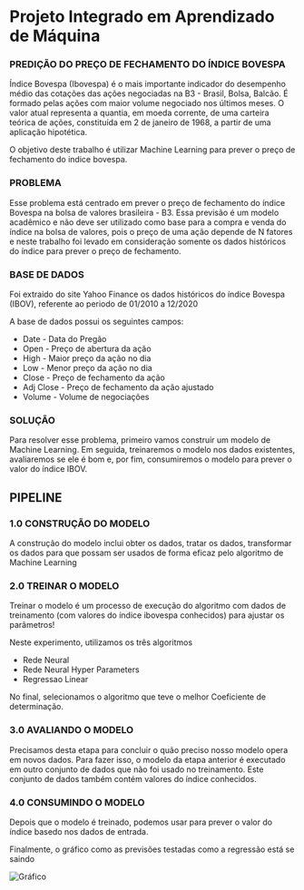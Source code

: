 # Projeto Integrado em Aprendizado de Máquina

### PREDIÇÃO DO PREÇO DE FECHAMENTO DO ÍNDICE BOVESPA

Índice Bovespa (Ibovespa) é o mais importante indicador do desempenho médio das cotações das ações negociadas na B3 - Brasil, Bolsa, Balcão. É formado pelas ações com maior volume negociado nos últimos meses. O valor atual representa a quantia, em moeda corrente, de uma carteira teórica de ações, constituída em 2 de janeiro de 1968, a partir de uma aplicação hipotética.


O objetivo deste trabalho é utilizar Machine Learning para prever o preço de fechamento do indice bovespa.

### PROBLEMA

Esse problema está centrado em prever o preço de fechamento do índice Bovespa na bolsa de valores brasileira - B3.
Essa previsão é um modelo acadêmico e não deve ser utilizado como base para a compra e venda do índice na bolsa de valores, pois o preço de uma ação
depende de N fatores e neste trabalho foi levado em consideração somente os dados históricos do índice para prever o preço de fechamento.

### BASE DE DADOS

Foi extraido do site Yahoo Finance os dados históricos do índice Bovespa (IBOV), referente ao periodo de 01/2010 a 12/2020

A base de dados possui os seguintes campos:


<ul>
  <li>Date - Data do Pregão</li>
  <li>Open - Preço de abertura da ação</li>
  <li>High - Maior preço da ação no dia</li>
  <li>Low  - Menor preço da ação no dia </li>
  <li>Close - Preço de fechamento da ação</li>
  <li>Adj Close - Preço de fechamento da ação ajustado</li>
  <li>Volume - Volume de negociações</li>
</ul>


### SOLUÇÃO

Para resolver esse problema, primeiro vamos construir um modelo de Machine Learning. Em seguida, treinaremos o modelo nos dados existentes, avaliaremos se ele é bom e, por fim, consumiremos o modelo para prever o valor do índice IBOV.

## PIPELINE

### 1.0 CONSTRUÇÃO DO MODELO

A construção do modelo inclui obter os dados, tratar os dados, transformar os dados para que possam ser usados de forma eficaz pelo algoritmo de Machine Learning

### 2.0 TREINAR O MODELO

Treinar o modelo é um processo de execução do algoritmo com dados de treinamento (com valores do índice ibovespa conhecidos) para ajustar os parâmetros!

Neste experimento, utilizamos os três algoritmos

<ul>
  <li>Rede Neural</li>  
  <li>Rede Neural Hyper Parameters</li>
  <li>Regressao Linear</li>  
</ul>

No final, selecionamos o algoritmo que teve o melhor Coeficiente de determinação.

### 3.0 AVALIANDO O MODELO

Precisamos desta etapa para concluir o quão preciso nosso modelo opera em novos dados. Para fazer isso, o modelo da etapa anterior é executado em outro conjunto de dados que não foi usado no treinamento. Este conjunto de dados também contém valores do índice conhecidos.

### 4.0 CONSUMINDO O MODELO

Depois que o modelo é treinado, podemos usar para prever o valor do índice basedo nos dados de entrada.

Finalmente, o gráfico como as previsões testadas como a regressão está se saindo

![Gráfico](https://user-images.githubusercontent.com/33094333/102024245-ac851880-3d6f-11eb-9655-d05e1281a3ad.JPG?raw=true)

